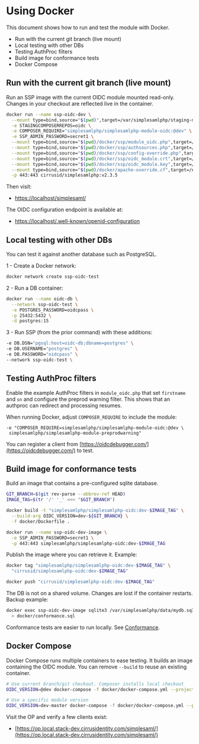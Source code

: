 # Using Docker

This document shows how to run and test the module with Docker.

- Run with the current git branch (live mount)
- Local testing with other DBs
- Testing AuthProc filters
- Build image for conformance tests
- Docker Compose

## Run with the current git branch (live mount)

Run an SSP image with the current OIDC module mounted read-only. Changes
in your checkout are reflected live in the container.

```bash
docker run --name ssp-oidc-dev \
  --mount type=bind,source="$(pwd)",target=/var/simplesamlphp/staging-modules/oidc,readonly \
  -e STAGINGCOMPOSERREPOS=oidc \
  -e COMPOSER_REQUIRE="simplesamlphp/simplesamlphp-module-oidc:@dev" \
  -e SSP_ADMIN_PASSWORD=secret1 \
  --mount type=bind,source="$(pwd)/docker/ssp/module_oidc.php",target=/var/simplesamlphp/config/module_oidc.php,readonly \
  --mount type=bind,source="$(pwd)/docker/ssp/authsources.php",target=/var/simplesamlphp/config/authsources.php,readonly \
  --mount type=bind,source="$(pwd)/docker/ssp/config-override.php",target=/var/simplesamlphp/config/config-override.php,readonly \
  --mount type=bind,source="$(pwd)/docker/ssp/oidc_module.crt",target=/var/simplesamlphp/cert/oidc_module.crt,readonly \
  --mount type=bind,source="$(pwd)/docker/ssp/oidc_module.key",target=/var/simplesamlphp/cert/oidc_module.key,readonly \
  --mount type=bind,source="$(pwd)/docker/apache-override.cf",target=/etc/apache2/sites-enabled/ssp-override.cf,readonly \
  -p 443:443 cirrusid/simplesamlphp:v2.3.5
```

Then visit:

- [https://localhost/simplesaml/](https://localhost/simplesaml/)

The OIDC configuration endpoint is available at:

- [https://localhost/.well-known/openid-configuration](https://localhost/.well-known/openid-configuration)

## Local testing with other DBs

You can test it against another database such as PostgreSQL.

1 - Create a Docker network:

```bash
docker network create ssp-oidc-test
```

2 - Run a DB container:

```bash
docker run --name oidc-db \
  --network ssp-oidc-test \
  -e POSTGRES_PASSWORD=oidcpass \
  -p 25432:5432 \
  -d postgres:15
```

3 - Run SSP (from the prior command) with these additions:

```bash
-e DB.DSN="pgsql:host=oidc-db;dbname=postgres" \
-e DB.USERNAME="postgres" \
-e DB.PASSWORD="oidcpass" \
--network ssp-oidc-test \
```

## Testing AuthProc filters

Enable the example AuthProc filters in `module_oidc.php` that set
`firstname` and `sn` and configure the preprod warning filter. This shows
that an authproc can redirect and processing resumes.

When running Docker, adjust `COMPOSER_REQUIRE` to include the module:

```text
-e "COMPOSER_REQUIRE=simplesamlphp/simplesamlphp-module-oidc:@dev \
 simplesamlphp/simplesamlphp-module-preprodwarning"
```

You can register a client from
[https://oidcdebugger.com/](https://oidcdebugger.com/) to test.

## Build image for conformance tests

Build an image that contains a pre-configured sqlite database.

```bash
GIT_BRANCH=$(git rev-parse --abbrev-ref HEAD)
IMAGE_TAG=$(tr '/' '_' <<< "$GIT_BRANCH")

docker build -t "simplesamlphp/simplesamlphp-oidc:dev-$IMAGE_TAG" \
  --build-arg OIDC_VERSION=dev-${GIT_BRANCH} \
  -f docker/Dockerfile .

docker run --name ssp-oidc-dev-image \
  -e SSP_ADMIN_PASSWORD=secret1 \
  -p 443:443 simplesamlphp/simplesamlphp-oidc:dev-$IMAGE_TAG
```

Publish the image where you can retrieve it. Example:

```bash
docker tag "simplesamlphp/simplesamlphp-oidc:dev-$IMAGE_TAG" \
  "cirrusid/simplesamlphp-oidc:dev-$IMAGE_TAG"

docker push "cirrusid/simplesamlphp-oidc:dev-$IMAGE_TAG"
```

The DB is not on a shared volume. Changes are lost if the container
restarts. Backup example:

```bash
docker exec ssp-oidc-dev-image sqlite3 /var/simplesamlphp/data/mydb.sq3 '.dump' \
  > docker/conformance.sql
```

Conformance tests are easier to run locally. See [Conformance](conformance.md).

## Docker Compose

Docker Compose runs multiple containers to ease testing. It builds an
image containing the OIDC module. You can remove `--build` to reuse an
existing container.

```bash
# Use current branch/git checkout. Composer installs local checkout
OIDC_VERSION=@dev docker-compose -f docker/docker-compose.yml --project-directory . up --build

# Use a specific module version
OIDC_VERSION=dev-master docker-compose -f docker/docker-compose.yml --project-directory . up --build
```

Visit the OP and verify a few clients exist:

- [https://op.local.stack-dev.cirrusidentity.com/simplesaml/](https://op.local.stack-dev.cirrusidentity.com/simplesaml/)
